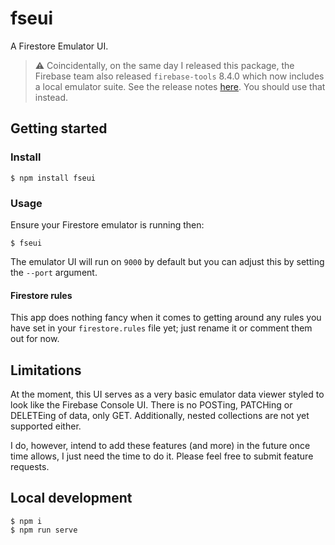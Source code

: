 # fseui

A Firestore Emulator UI.

> ⚠️ Coincidentally, on the same day I released this package, the Firebase team also released `firebase-tools` 8.4.0 which now includes a local emulator suite. See the release notes [here](https://github.com/firebase/firebase-tools/releases/tag/v8.4.0). You should use that instead.

## Getting started

### Install

```
$ npm install fseui
```

### Usage

Ensure your Firestore emulator is running then:

```
$ fseui
```

The emulator UI will run on `9000` by default but you can adjust this by setting the `--port` argument.

#### Firestore rules

This app does nothing fancy when it comes to getting around any rules you have set in your `firestore.rules` file yet; just rename it or comment them out for now.

## Limitations

At the moment, this UI serves as a very basic emulator data viewer styled to look like the Firebase Console UI. There is no POSTing, PATCHing or DELETEing of data, only GET. Additionally, nested collections are not yet supported either.

I do, however, intend to add these features (and more) in the future once time allows, I just need the time to do it. Please feel free to submit feature requests.

## Local development

```
$ npm i
$ npm run serve
```

